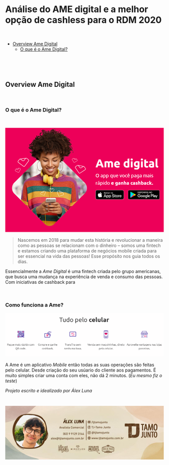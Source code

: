 
Análise do AME digital e a melhor opção de cashless para o RDM 2020
===

&nbsp;

*   [Overview Ame Digital](#overview)
    *   [O que é o Ame Digital?](#Ame)


&nbsp;

&nbsp;
<h2 id="overview">Overview Ame Digital</h2>  
&nbsp;
<h3 id="Ame">O que é o Ame Digital?</h3>
&nbsp;


![Ame Digital](Screenshot_89.png)

>Nascemos em 2018 para mudar esta história e revolucionar a maneira como as pessoas se relacionam com o dinheiro – somos uma fintech e estamos criando uma plataforma de negócios mobile criada para ser essencial na vida das pessoas! Esse propósito nos guia todos os dias.  

Essencialmente a _Ame Digital_ é uma fintech criada pelo grupo americanas, que busca uma mudança na experiência de venda e consumo das pessoas. Com iniciativas de cashback para 



&nbsp;
<h3 id="Como ame">Como funciona a Ame?</h3>

![Fluxo Ame](fluxo%20de%20funcionamento%20ame.png)

A Ame é um aplicativo _Mobile_ então todas as suas operações são feitas pelo celular. Desde criação do seu usúario do cliente aos pagamentos. É muito simples criar uma conta com eles, não dá 2 minutos.  (_Eu mesmo fiz o teste_)































_Projeto escrito e idealizado por Álex Luna_

![Álex Luna](Assinatura%20de%20e-mail-.jpg)
=======